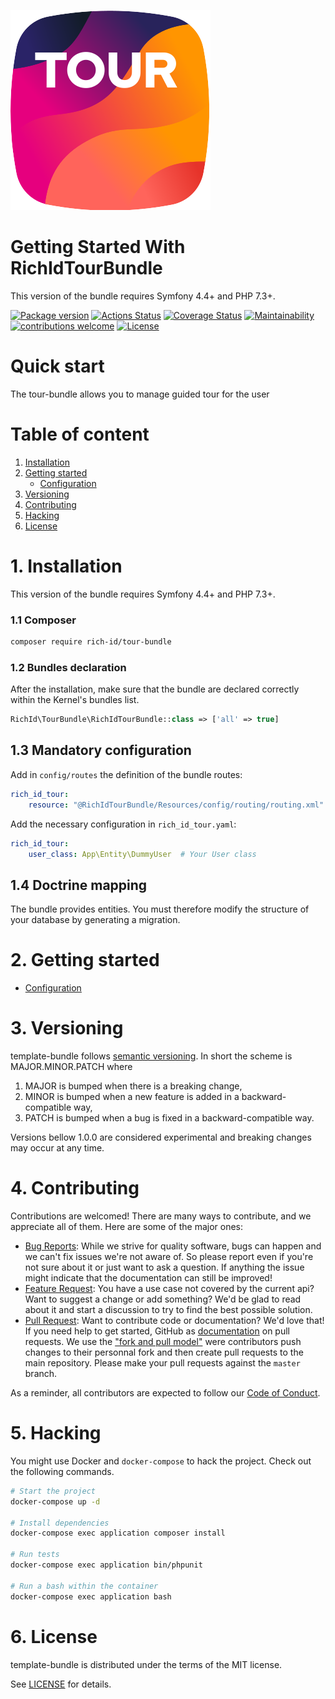 ![Test Image 1](.github/tour-bundle.svg)

Getting Started With RichIdTourBundle
=======================================

This version of the bundle requires Symfony 4.4+ and PHP 7.3+.

[![Package version](https://img.shields.io/packagist/v/rich-id/tour-bundle)](https://packagist.org/packages/rich-id/tour-bundle)
[![Actions Status](https://github.com/rich-id/tour-bundle/workflows/Tests/badge.svg)](https://github.com/t/rich-id/tour-bundle/actions)
[![Coverage Status](https://coveralls.io/repos/github/rich-id/tour-bundle/badge.svg?branch=master)](https://coveralls.io/github/rich-id/tour-bundle?branch=master)
[![Maintainability](https://api.codeclimate.com/v1/badges/d9e628f4e123ec999a57/maintainability)](https://codeclimate.com/github/rich-id/tour-bundle/maintainability)
[![contributions welcome](https://img.shields.io/badge/contributions-welcome-brightgreen.svg?style=flat)](https://github.com/rich-id/tour-bundle/issues)
[![License](https://img.shields.io/badge/license-MIT-blue.svg)](LICENSE.md)

# Quick start

The tour-bundle allows you to manage guided tour for the user

# Table of content

1. [Installation](#1-installation)
2. [Getting started](#2-getting-started)
    - [Configuration](Docs/Configuration.md)
3. [Versioning](#3-versioning)
4. [Contributing](#4-contributing)
5. [Hacking](#5-hacking)
6. [License](#6-license)


# 1. Installation

This version of the bundle requires Symfony 4.4+ and PHP 7.3+.

### 1.1 Composer

```bash
composer require rich-id/tour-bundle
```

### 1.2 Bundles declaration

After the installation, make sure that the bundle are declared correctly within the Kernel's bundles list.

```php
RichId\TourBundle\RichIdTourBundle::class => ['all' => true]
```

## 1.3 Mandatory configuration

Add in `config/routes` the definition of the bundle routes:


```yaml
rich_id_tour:
    resource: "@RichIdTourBundle/Resources/config/routing/routing.xml"
```

Add the necessary configuration in `rich_id_tour.yaml`:

```yaml
rich_id_tour:
    user_class: App\Entity\DummyUser  # Your User class
```

## 1.4 Doctrine mapping

The bundle provides entities. You must therefore modify the structure of your database by generating a migration.

# 2. Getting started

- [Configuration](Docs/Configuration.md)

# 3. Versioning

template-bundle follows [semantic versioning](https://semver.org/). In short the scheme is MAJOR.MINOR.PATCH where
1. MAJOR is bumped when there is a breaking change,
2. MINOR is bumped when a new feature is added in a backward-compatible way,
3. PATCH is bumped when a bug is fixed in a backward-compatible way.

Versions bellow 1.0.0 are considered experimental and breaking changes may occur at any time.


# 4. Contributing

Contributions are welcomed! There are many ways to contribute, and we appreciate all of them. Here are some of the major ones:

* [Bug Reports](https://github.com/rich-id/tour-bundle/issues): While we strive for quality software, bugs can happen and we can't fix issues we're not aware of. So please report even if you're not sure about it or just want to ask a question. If anything the issue might indicate that the documentation can still be improved!
* [Feature Request](https://github.com/rich-id/tour-bundle/issues): You have a use case not covered by the current api? Want to suggest a change or add something? We'd be glad to read about it and start a discussion to try to find the best possible solution.
* [Pull Request](https://github.com/rich-id/tour-bundle/merge_requests): Want to contribute code or documentation? We'd love that! If you need help to get started, GitHub as [documentation](https://help.github.com/articles/about-pull-requests/) on pull requests. We use the ["fork and pull model"](https://help.github.com/articles/about-collaborative-development-models/) were contributors push changes to their personnal fork and then create pull requests to the main repository. Please make your pull requests against the `master` branch.

As a reminder, all contributors are expected to follow our [Code of Conduct](CODE_OF_CONDUCT.md).


# 5. Hacking

You might use Docker and `docker-compose` to hack the project. Check out the following commands.

```bash
# Start the project
docker-compose up -d

# Install dependencies
docker-compose exec application composer install

# Run tests
docker-compose exec application bin/phpunit

# Run a bash within the container
docker-compose exec application bash
```


# 6. License

template-bundle is distributed under the terms of the MIT license.

See [LICENSE](LICENSE.md) for details.
